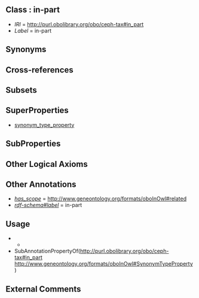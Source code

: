 
## Class : in-part

 * *IRI* = http://purl.obolibrary.org/obo/ceph-tax#in_part
 * *Label* = in-part

## Synonyms


## Cross-references


## Subsets


## SuperProperties

 * [synonym_type_property](../../ty/oboInOwl#SynonymTypeProperty.md)

## SubProperties


## Other Logical Axioms


## Other Annotations

 * *[has_scope](../../pe/oboInOwl#hasScope.md)* = http://www.geneontology.org/formats/oboInOwl#related
 * *[rdf-schema#label](../../el/rdf-schema#label.md)* = in-part

## Usage

 * -
 * SubAnnotationPropertyOf(<http://purl.obolibrary.org/obo/ceph-tax#in_part> <http://www.geneontology.org/formats/oboInOwl#SynonymTypeProperty>)

## External Comments


